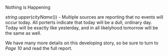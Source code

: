 Nothing is Happening

$string.upper(cityName())$ - Multiple sources are reporting that no events will occur today. All porterts indicate that today will be a dull, ordinary day. Today will be exactly like yesterday, and in all likelyhood tomorrow will be the same as well.

We have many more details on this developing story, so be sure to turn to _Page 10_ and read the full report.

